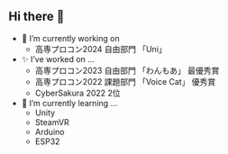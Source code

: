 ## Hi there 👋

- 🔭 I’m currently working on 
  - 高専プロコン2024 自由部門 「Uni」
- ✨ I’ve worked on ...
  - 高専プロコン2023 自由部門 「わんもあ」 最優秀賞
  - 高専プロコン2022 課題部門 「Voice Cat」 優秀賞
  - CyberSakura 2022 2位
- 🌱 I’m currently learning ...
  - Unity
  - SteamVR
  - Arduino
  - ESP32



<!--
**g20271/g20271** is a ✨ _special_ ✨ repository because its `README.md` (this file) appears on your GitHub profile.

Here are some ideas to get you started:

- 🔭 I’m currently working on ...
- 🌱 I’m currently learning ...
- 👯 I’m looking to collaborate on ...
- 🤔 I’m looking for help with ...
- 💬 Ask me about ...
- 📫 How to reach me: ...
- 😄 Pronouns: ...
- ⚡ Fun fact: ...
-->
